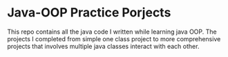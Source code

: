 # Java-OOP Practice Porjects
This repo contains  all the java code I written while learning java OOP. The projects I completed from simple one class project to more comprehensive projects that involves multiple java classes interact with each other.